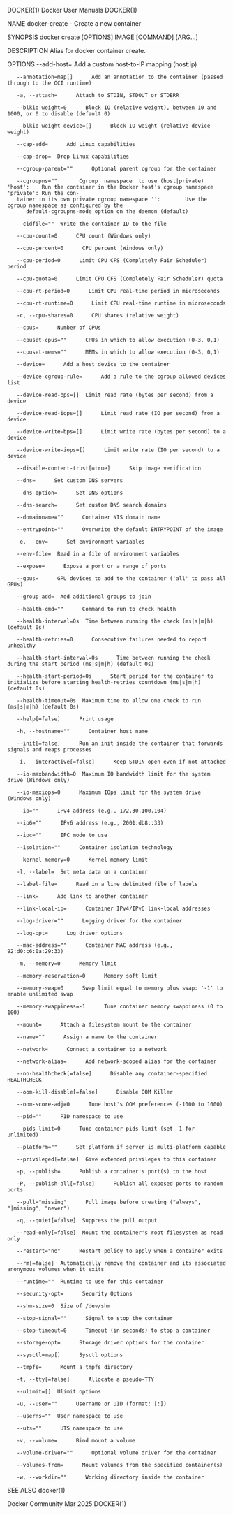 DOCKER(1)							      Docker User Manuals							     DOCKER(1)

NAME
       docker-create - Create a new container

SYNOPSIS
       docker create [OPTIONS] IMAGE [COMMAND] [ARG...]

DESCRIPTION
       Alias for docker container create.

OPTIONS
       --add-host=	Add a custom host-to-IP mapping (host:ip)

       --annotation=map[]      Add an annotation to the container (passed through to the OCI runtime)

       -a, --attach=	  Attach to STDIN, STDOUT or STDERR

       --blkio-weight=0	     Block IO (relative weight), between 10 and 1000, or 0 to disable (default 0)

       --blkio-weight-device=[]	     Block IO weight (relative device weight)

       --cap-add=      Add Linux capabilities

       --cap-drop=	Drop Linux capabilities

       --cgroup-parent=""      Optional parent cgroup for the container

       --cgroupns=""	   Cgroup  namespace  to use (host|private) 'host':    Run the container in the Docker host's cgroup namespace 'private': Run the con‐
       tainer in its own private cgroup namespace '':	     Use the cgroup namespace as configured by the
		  default-cgroupns-mode option on the daemon (default)

       --cidfile=""	 Write the container ID to the file

       --cpu-count=0	  CPU count (Windows only)

       --cpu-percent=0	    CPU percent (Windows only)

       --cpu-period=0	   Limit CPU CFS (Completely Fair Scheduler) period

       --cpu-quota=0	  Limit CPU CFS (Completely Fair Scheduler) quota

       --cpu-rt-period=0      Limit CPU real-time period in microseconds

       --cpu-rt-runtime=0      Limit CPU real-time runtime in microseconds

       -c, --cpu-shares=0      CPU shares (relative weight)

       --cpus=	    Number of CPUs

       --cpuset-cpus=""	     CPUs in which to allow execution (0-3, 0,1)

       --cpuset-mems=""	     MEMs in which to allow execution (0-3, 0,1)

       --device=      Add a host device to the container

       --device-cgroup-rule=	  Add a rule to the cgroup allowed devices list

       --device-read-bps=[]	 Limit read rate (bytes per second) from a device

       --device-read-iops=[]	  Limit read rate (IO per second) from a device

       --device-write-bps=[]	  Limit write rate (bytes per second) to a device

       --device-write-iops=[]	   Limit write rate (IO per second) to a device

       --disable-content-trust[=true]	   Skip image verification

       --dns=	   Set custom DNS servers

       --dns-option=	  Set DNS options

       --dns-search=	  Set custom DNS search domains

       --domainname=""	    Container NIS domain name

       --entrypoint=""	    Overwrite the default ENTRYPOINT of the image

       -e, --env=      Set environment variables

       --env-file=	Read in a file of environment variables

       --expose=      Expose a port or a range of ports

       --gpus=	    GPU devices to add to the container ('all' to pass all GPUs)

       --group-add=	 Add additional groups to join

       --health-cmd=""	    Command to run to check health

       --health-interval=0s	 Time between running the check (ms|s|m|h) (default 0s)

       --health-retries=0      Consecutive failures needed to report unhealthy

       --health-start-interval=0s      Time between running the check during the start period (ms|s|m|h) (default 0s)

       --health-start-period=0s	     Start period for the container to initialize before starting health-retries countdown (ms|s|m|h) (default 0s)

       --health-timeout=0s	Maximum time to allow one check to run (ms|s|m|h) (default 0s)

       --help[=false]	   Print usage

       -h, --hostname=""      Container host name

       --init[=false]	   Run an init inside the container that forwards signals and reaps processes

       -i, --interactive[=false]      Keep STDIN open even if not attached

       --io-maxbandwidth=0	Maximum IO bandwidth limit for the system drive (Windows only)

       --io-maxiops=0	   Maximum IOps limit for the system drive (Windows only)

       --ip=""	    IPv4 address (e.g., 172.30.100.104)

       --ip6=""	     IPv6 address (e.g., 2001:db8::33)

       --ipc=""	     IPC mode to use

       --isolation=""	   Container isolation technology

       --kernel-memory=0      Kernel memory limit

       -l, --label=	 Set meta data on a container

       --label-file=	  Read in a line delimited file of labels

       --link=	    Add link to another container

       --link-local-ip=	     Container IPv4/IPv6 link-local addresses

       --log-driver=""	    Logging driver for the container

       --log-opt=      Log driver options

       --mac-address=""	     Container MAC address (e.g., 92:d0:c6:0a:29:33)

       -m, --memory=0	   Memory limit

       --memory-reservation=0	   Memory soft limit

       --memory-swap=0	    Swap limit equal to memory plus swap: '-1' to enable unlimited swap

       --memory-swappiness=-1	   Tune container memory swappiness (0 to 100)

       --mount=	     Attach a filesystem mount to the container

       --name=""      Assign a name to the container

       --network=      Connect a container to a network

       --network-alias=	     Add network-scoped alias for the container

       --no-healthcheck[=false]	     Disable any container-specified HEALTHCHECK

       --oom-kill-disable[=false]      Disable OOM Killer

       --oom-score-adj=0      Tune host's OOM preferences (-1000 to 1000)

       --pid=""	     PID namespace to use

       --pids-limit=0	   Tune container pids limit (set -1 for unlimited)

       --platform=""	  Set platform if server is multi-platform capable

       --privileged[=false]	 Give extended privileges to this container

       -p, --publish=	   Publish a container's port(s) to the host

       -P, --publish-all[=false]      Publish all exposed ports to random ports

       --pull="missing"	     Pull image before creating ("always", "|missing", "never")

       -q, --quiet[=false]	Suppress the pull output

       --read-only[=false]	Mount the container's root filesystem as read only

       --restart="no"	   Restart policy to apply when a container exits

       --rm[=false]	 Automatically remove the container and its associated anonymous volumes when it exits

       --runtime=""	 Runtime to use for this container

       --security-opt=	    Security Options

       --shm-size=0	 Size of /dev/shm

       --stop-signal=""	     Signal to stop the container

       --stop-timeout=0	     Timeout (in seconds) to stop a container

       --storage-opt=	   Storage driver options for the container

       --sysctl=map[]	   Sysctl options

       --tmpfs=	     Mount a tmpfs directory

       -t, --tty[=false]      Allocate a pseudo-TTY

       --ulimit=[]	Ulimit options

       -u, --user=""	  Username or UID (format: [:])

       --userns=""	User namespace to use

       --uts=""	     UTS namespace to use

       -v, --volume=	  Bind mount a volume

       --volume-driver=""      Optional volume driver for the container

       --volumes-from=	    Mount volumes from the specified container(s)

       -w, --workdir=""	     Working directory inside the container

SEE ALSO
       docker(1)

Docker Community							   Mar 2025								     DOCKER(1)
